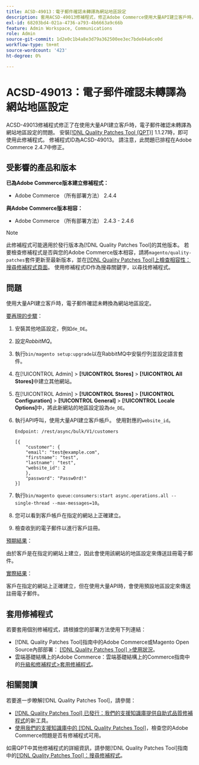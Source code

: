 ```yaml
---
title: ACSD-49013：電子郵件確認未轉譯為網站地區設定
description: 套用ACSD-49013修補程式，修正Adobe Commerce使用大量API建立客戶時，電子郵件確認未轉譯為網站地區設定的問題。
exl-id: 68203bd4-021a-4736-a793-4b6663a9c66b
feature: Admin Workspace, Communications
role: Admin
source-git-commit: 1d2e0c1b4a8e3d79a362500ee3ec7bde84a6ce0d
workflow-type: tm+mt
source-wordcount: '423'
ht-degree: 0%

---
```


# ACSD-49013：電子郵件確認未轉譯為網站地區設定

ACSD-49013修補程式修正了在使用大量API建立客戶時，電子郵件確認未轉譯為網站地區設定的問題。 安裝[[!DNL Quality Patches Tool (QPT)]](/help/announcements/adobe-commerce-announcements/magento-quality-patches-released-new-tool-to-self-serve-quality-patches.md) 1.1.27時，即可使用此修補程式。 修補程式ID為ACSD-49013。 請注意，此問題已排程在Adobe Commerce 2.4.7中修正。

## 受影響的產品和版本

**已為Adobe Commerce版本建立修補程式：**

* Adobe Commerce （所有部署方法） 2.4.4

**與Adobe Commerce版本相容：**

* Adobe Commerce （所有部署方法） 2.4.3 - 2.4.6

>[!NOTE]
>
>此修補程式可能適用於發行版本為[!DNL Quality Patches Tool]的其他版本。 若要檢查修補程式是否與您的Adobe Commerce版本相容，請將`magento/quality-patches`套件更新至最新版本，並在[[!DNL Quality Patches Tool]上檢查相容性：搜尋修補程式頁面](https://experienceleague.adobe.com/tools/commerce-quality-patches/index.html)。 使用修補程式ID作為搜尋關鍵字，以尋找修補程式。

## 問題

使用大量API建立客戶時，電子郵件確認未轉換為網站地區設定。

<u>要再現的步驟</u>：

1. 安裝其他地區設定，例如`de_DE`。
1. 設定&#x200B;*RabbitMQ*。
1. 執行`bin/magento setup:upgrade`以在RabbitMQ中安裝佇列並設定語言套件。
1. 在[!UICONTROL Admin] > **[!UICONTROL Stores]** > **[!UICONTROL All Stores]**&#x200B;中建立其他網站。
1. 在[!UICONTROL Admin] > **[!UICONTROL Stores]** > **[!UICONTROL Configuration]** > **[!UICONTROL General]** > **[!UICONTROL Locale Options]**&#x200B;中，將此新網站的地區設定設為`de_DE`。
1. 執行API呼叫，使用大量API建立客戶帳戶。 使用對應的`website_id`。

   `Endpoint: /rest/async/bulk/V1/customers`

   ```
   [{
       "customer": {
       "email": "test@example.com",
       "firstname": "test",
       "lastname": "test",
       "website_id": 2
       },
       "password": "Passw0rd!"
   }]
   ```

1. 執行`bin/magento queue:consumers:start async.operations.all --single-thread --max-messages=10`。
1. 您可以看到客戶帳戶在指定的網站上正確建立。
1. 檢查收到的電子郵件以進行客戶註冊。

<u>預期結果</u>：

由於客戶是在指定的網站上建立，因此會使用該網站的地區設定來傳送註冊電子郵件。

<u>實際結果</u>：

客戶在指定的網站上正確建立，但在使用大量API時，會使用預設地區設定來傳送註冊電子郵件。

## 套用修補程式

若要套用個別修補程式，請根據您的部署方法使用下列連結：

* [!DNL Quality Patches Tool]指南中的Adobe Commerce或Magento Open Source內部部署： [[!DNL Quality Patches Tool] >使用狀況](https://experienceleague.adobe.com/docs/commerce-operations/tools/quality-patches-tool/usage.html)。
* 雲端基礎結構上的Adobe Commerce：雲端基礎結構上的Commerce指南中的[升級和修補程式>套用修補程式](https://experienceleague.adobe.com/docs/commerce-cloud-service/user-guide/develop/upgrade/apply-patches.html)。

## 相關閱讀

若要進一步瞭解[!DNL Quality Patches Tool]，請參閱：

* [[!DNL Quality Patches Tool] 已發行：我們的支援知識庫提供自助式品質修補程式](/help/announcements/adobe-commerce-announcements/magento-quality-patches-released-new-tool-to-self-serve-quality-patches.md)的新工具。
* [使用我們的支援知識庫中的 [!DNL Quality Patches Tool]](/help/support-tools/patches-available-in-qpt-tool/check-patch-for-magento-issue-with-magento-quality-patches.md)，檢查您的Adobe Commerce問題是否有修補程式可用。

如需QPT中其他修補程式的詳細資訊，請參閱[!DNL Quality Patches Tool]指南中的[[!DNL Quality Patches Tool]：搜尋修補程式](https://experienceleague.adobe.com/tools/commerce-quality-patches/index.html)。
